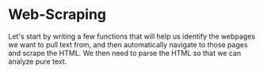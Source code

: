 # Web-Scraping

Let's start by writing a few functions that will help us identify the webpages we want to pull text from, and then automatically navigate to those pages and scrape the HTML. We then need to parse the HTML so that we can analyze pure text.
